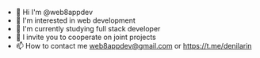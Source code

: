 - 👋 Hi I'm @web8appdev
- 👀 I'm interested in web development
- 🌱 I'm currently studying full stack developer
- 💞️ I invite you to cooperate on joint projects
- 📫 How to contact me web8appdev@gmail.com or https://t.me/denilarin

<!---
web8appdev/web8appdev is a ✨ special ✨ repository because its `README.md` (this file) appears on your GitHub profile.
You can click the Preview link to take a look at your changes.
--->
